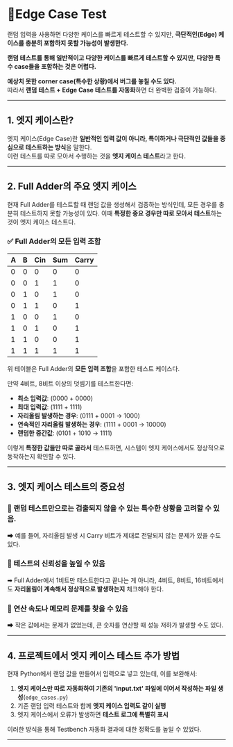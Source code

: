 # 📌Edge Case Test

랜덤 입력을 사용하면 다양한 케이스를 빠르게 테스트할 수 있지만, **극단적인(Edge) 케이스를 충분히 포함하지 못할 가능성이 발생한다.**

**랜덤 테스트를 통해 일반적이고 다양한 케이스를 빠르게 테스트할 수 있지만, 다양한 특수 case들을 포함하는 것은 어렵다.**

**예상치 못한 corner case(특수한 상황)에서 버그를 놓칠 수도 있다.**  
따라서 **랜덤 테스트 + Edge Case 테스트를 자동화**하면 더 완벽한 검증이 가능하다.

---

## 1. 엣지 케이스란?

엣지 케이스(Edge Case)란 **일반적인 입력 값이 아니라, 특이하거나 극단적인 값들을 중심으로 테스트하는 방식**을 말한다.  
이런 테스트를 따로 모아서 수행하는 것을 **엣지 케이스 테스트**라고 한다.

---

## 2. Full Adder의 주요 엣지 케이스

현재 Full Adder를 테스트할 때 랜덤 값을 생성해서 검증하는 방식인데, 모든 경우를 충분히 테스트하지 못할 가능성이 있다.
이때 **특정한 중요 경우만 따로 모아서 테스트**하는 것이 엣지 케이스 테스트다.

### ✅ Full Adder의 모든 입력 조합

| A | B | Cin | Sum | Carry |
|---|---|---|---|---|
| 0 | 0 | 0 | 0 | 0 |
| 0 | 0 | 1 | 1 | 0 |
| 0 | 1 | 0 | 1 | 0 |
| 0 | 1 | 1 | 0 | 1 |
| 1 | 0 | 0 | 1 | 0 |
| 1 | 0 | 1 | 0 | 1 |
| 1 | 1 | 0 | 0 | 1 |
| 1 | 1 | 1 | 1 | 1 |

위 테이블은 Full Adder의 **모든 입력 조합**을 포함한 테스트 케이스다.

만약 4비트, 8비트 이상의 덧셈기를 테스트한다면:

- **최소 입력값**: (0000 + 0000)
- **최대 입력값**: (1111 + 1111)
- **자리올림 발생하는 경우**: (0111 + 0001 → 1000)
- **연속적인 자리올림 발생하는 경우**: (1111 + 0001 → 10000)
- **랜덤한 중간값**: (0101 + 1010 → 1111)

이렇게 **특정한 값들만 따로 골라서** 테스트하면, 시스템이 엣지 케이스에서도 정상적으로 동작하는지 확인할 수 있다.

---

## 3. 엣지 케이스 테스트의 중요성

### 🔹 랜덤 테스트만으로는 검출되지 않을 수 있는 특수한 상황을 고려할 수 있음.  
➡ 예를 들어, 자리올림 발생 시 Carry 비트가 제대로 전달되지 않는 문제가 있을 수도 있다.

### 🔹 테스트의 신뢰성을 높일 수 있음  
➡ Full Adder에서 1비트만 테스트한다고 끝나는 게 아니라, 4비트, 8비트, 16비트에서도 **자리올림이 계속해서 정상적으로 발생하는지** 체크해야 한다.

### 🔹 연산 속도나 메모리 문제를 찾을 수 있음  
➡ 작은 값에서는 문제가 없었는데, 큰 숫자를 연산할 때 성능 저하가 발생할 수도 있다.

---

## 4. 프로젝트에서 엣지 케이스 테스트 추가 방법

현재 Python에서 랜덤 값을 만들어서 입력으로 넣고 있는데, 이를 보완해서:
1. **엣지 케이스만 따로 자동화하여 기존의 'input.txt' 파일에 이어서 작성하는 파일 생성**(`edge_cases.py`)
2. 기존 랜덤 입력 테스트와 함께 **엣지 케이스 입력도 같이 실행**
3. 엣지 케이스에서 오류가 발생하면 **테스트 로그에 특별히 표시**

이러한 방식을 통해 Testbench 자동화 결과에 대한 정확도를 높일 수 있었다.

---


